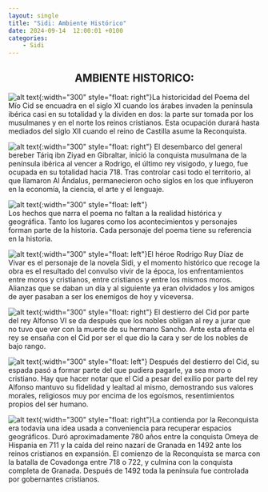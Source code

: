```yaml
---
layout: single
title: "Sidi: Ambiente Histórico"
date: 2024-09-14  12:00:01 +0100
categories: 
    - Sidi
---
```


<center><h2>AMBIENTE HISTORICO:</h2></center>



![alt text](</assets/img/sidi 1.jpg>){:width="300" style="float: right"}La historicidad del Poema del Mío Cid se encuadra en el siglo 
XI cuando los árabes invaden la península ibérica casi en su 
totalidad y la dividen en dos: la parte sur tomada por los 
musulmanes y en el norte los reinos cristianos. Esta ocupación 
durará hasta  mediados del siglo XII cuando el  reino de Castilla 
asume la Reconquista. 


![alt text](</assets/img/sidi 2.jpg>){:width="300" style="float: right"} 
El desembarco del general bereber Táriq ibn Ziyad en 
Gibraltar, inició la conquista musulmana de la península ibérica al 
vencer a Rodrigo, el  último rey visigodo,  y luego,   fue ocupada 
en su totalidad hacia 718. Tras controlar  casi todo el territorio, 
al que llamaron Al Ándalus, permanecieron ocho siglos en los que 
influyeron en la economía, la ciencia, el arte y el lenguaje.


 ![alt text](</assets/img/sidi 3.jpg>){:width="300" style="float: left"}  
Los hechos que narra el poema no faltan a la realidad histórica y 
geográfica. Tanto los lugares como los acontecimientos y personajes 
forman parte de la historia. Cada personaje del poema tiene su 
referencia en la historia.


![alt text](</assets/img/sidi 4.jpg>){:width="300" style="float: left"}El héroe Rodrigo Ruy Díaz de Vivar es el personaje de la novela 
Sidi, y el momento histórico que recoge la obra es el resultado del 
convulso vivir de la época, los enfrentamientos entre moros y 
cristianos, entre cristianos  y entre los mismos moros.  Alianzas 
que  se daban un día y al siguiente ya eran olvidados y los amigos 
de ayer pasaban a ser los enemigos de hoy y viceversa. 


![alt text](</assets/img/sidi 5.jpg>){:width="300" style="float: right"} El destierro del Cid por parte del rey Alfonso VI se da 
después que los nobles obligan al rey a jurar que no tuvo que ver 
con la muerte de su  hermano  Sancho. Ante esta afrenta el rey se 
ensaña con el Cid por ser el que dio la cara y ser de los nobles de 
bajo rango.



![alt text](</assets/img/sidi 6.jpg>){:width="300" style="float: left"} Después del destierro del Cid, su espada pasó a formar parte del que  pudiera pagarle, ya sea moro o cristiano. Hay que hacer notar que el Cid a pesar del exilio por parte del rey Alfonso 
mantuvo su fidelidad y lealtad al mismo, demostrando sus valores 
morales, religiosos muy por encima de los egoísmos, resentimientos 
propios del  ser humano.


 
![alt text](</assets/img/sidi 7.jpg>){:width="300" style="float: right"}La contienda por la Reconquista era todavía una idea usada a 
conveniencia para recuperar espacios geográficos. Duró 
aproximadamente 780 años entre la conquista Omeya de Hispania en 711 
y la caída del reino nazarí de Granada en 1492 ante los reinos 
cristianos en expansión. El comienzo de la Reconquista se marca con 
la batalla de Covadonga entre 718 o 722, y culmina con la conquista 
completa de Granada.   Después de 1492 toda la península fue 
controlada por gobernantes cristianos. 

